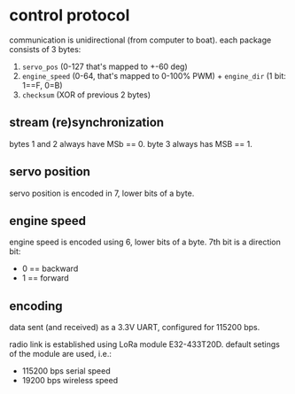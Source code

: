 # control protocol

communication is unidirectional (from computer to boat).
each package consists of 3 bytes:
1. `servo_pos` (0-127 that's mapped to +-60 deg)
2. `engine_speed` (0-64, that's mapped to 0-100% PWM)  + `engine_dir` (1 bit: 1==F, 0=B)
3. `checksum` (XOR of previous 2 bytes)


## stream (re)synchronization
bytes 1 and 2 always have MSb == 0.
byte 3 always has MSB == 1.

## servo position
servo position is encoded in 7, lower bits of a byte.

## engine speed
engine speed is encoded using 6, lower bits of a byte.
7th bit is a direction bit:
* 0 == backward
* 1 == forward

## encoding
data sent (and received) as a 3.3V UART, configured for 115200 bps.

radio link is established using LoRa module E32-433T20D.
default setings of the module are used, i.e.:
- 115200 bps serial speed
- 19200 bps wireless speed
